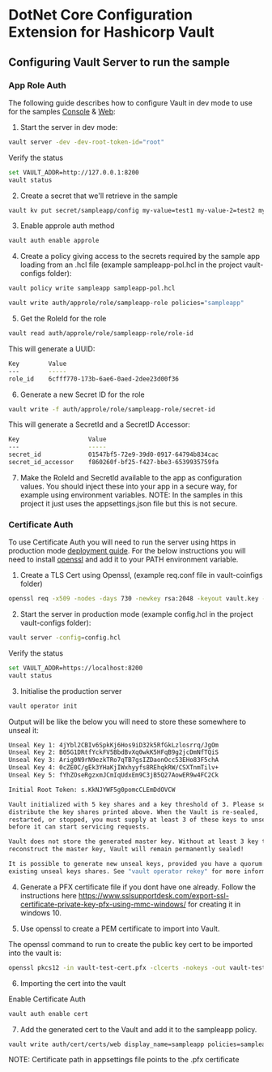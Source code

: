 # DotNet Core Configuration Extension for Hashicorp Vault 

## Configuring Vault Server to run the sample

### App Role Auth
The following guide describes how to configure Vault in dev mode to use for the samples [Console](/samples/console) & [Web](/samples/web):

1. Start the server in dev mode: 

```bash
vault server -dev -dev-root-token-id="root"
```

Verify the status

```bash
set VAULT_ADDR=http://127.0.0.1:8200
vault status
```

2. Create a secret that we'll retrieve in the sample

```bash
vault kv put secret/sampleapp/config my-value=test1 my-value-2=test2 my-value-3=test3
```

3. Enable approle auth method 

```bash
vault auth enable approle
```

4. Create a policy giving access to the secrets required by the sample app loading from an .hcl file (example sampleapp-pol.hcl in the project vault-configs folder):

```bash
vault policy write sampleapp sampleapp-pol.hcl
```

```bash
vault write auth/approle/role/sampleapp-role policies="sampleapp"
```

5. Get the RoleId for the role

```bash
vault read auth/approle/role/sampleapp-role/role-id
```
This will generate a UUID:

```bash
Key        Value
---        -----
role_id    6cfff770-173b-6ae6-0aed-2dee23d00f36
```

6. Generate a new Secret ID for the role

```bash
vault write -f auth/approle/role/sampleapp-role/secret-id
```

This will generate a SecretId and a SecretID Accessor:

```bash
Key                   Value
---                   -----
secret_id             01547bf5-72e9-39d0-0917-64794b834cac
secret_id_accessor    f860260f-bf25-f427-bbe3-6539935759fa
```

7. Make the RoleId and SecretId available to the app as configuration values. You should inject these into your app in a secure way, for example using environment variables. NOTE: In the samples in this project it just uses the appsettings.json file but this is not secure.

### Certificate Auth
To use Certificate Auth you will need to run the server using https in production mode [deployment guide](https://learn.hashicorp.com/vault/getting-started/deploy). For the below instructions you will need to install [openssl](https://www.xolphin.com/support/OpenSSL/OpenSSL_-_Installation_under_Windows) and add it to your PATH environment variable.

1. Create a TLS Cert using Openssl, (example req.conf file in vault-coinfigs folder)
 ```bash
 openssl req -x509 -nodes -days 730 -newkey rsa:2048 -keyout vault.key -out vault.crt -config req.conf
 ```

2. Start the server in production mode (example config.hcl in the project vault-configs folder): 

```bash
vault server -config=config.hcl
```

Verify the status

```bash
set VAULT_ADDR=https://localhost:8200
vault status
```

3. Initialise the production server 

```bash
vault operator init
```

Output will be like the below you will need to store these somewhere to unseal it:
```bash
Unseal Key 1: 4jYbl2CBIv6SpkKj6Hos9iD32k5RfGkLzlosrrq/JgOm
Unseal Key 2: B05G1DRtfYckFV5BbdBvXq0wkK5HFqB9g2jcDmNfTQiS
Unseal Key 3: Arig0N9rN9ezkTRo7qTB7gsIZDaonOcc53EHo83F5chA
Unseal Key 4: 0cZE0C/gEk3YHaKjIWxhyyfs8REhqkRW/CSXTnmTilv+
Unseal Key 5: fYhZOseRgzxmJCmIqUdxEm9C3jB5Q27AowER9w4FC2Ck

Initial Root Token: s.KkNJYWF5g0pomcCLEmDdOVCW

Vault initialized with 5 key shares and a key threshold of 3. Please securely
distribute the key shares printed above. When the Vault is re-sealed,
restarted, or stopped, you must supply at least 3 of these keys to unseal it
before it can start servicing requests.

Vault does not store the generated master key. Without at least 3 key to
reconstruct the master key, Vault will remain permanently sealed!

It is possible to generate new unseal keys, provided you have a quorum of
existing unseal keys shares. See "vault operator rekey" for more information.
```

4. Generate a PFX certificate file if you dont have one already. Follow the instructions here https://www.sslsupportdesk.com/export-ssl-certificate-private-key-pfx-using-mmc-windows/ for creating it in windows 10.

5. Use openssl to create a PEM certificate to import into Vault.

The openssl command to run to create the public key cert to be imported into the vault is: 
```bash
openssl pkcs12 -in vault-test-cert.pfx -clcerts -nokeys -out vault-test-cert.pem
```

6. Importing the cert into the vault

Enable Certificate Auth
```bash
vault auth enable cert
```

7. Add the generated cert to the Vault and add it to the sampleapp policy.
```bash
vault write auth/cert/certs/web display_name=sampleapp policies=sampleapp certificate=@vault-test-cert.pem
```

NOTE: Certificate path in appsettings file points to the .pfx certificate